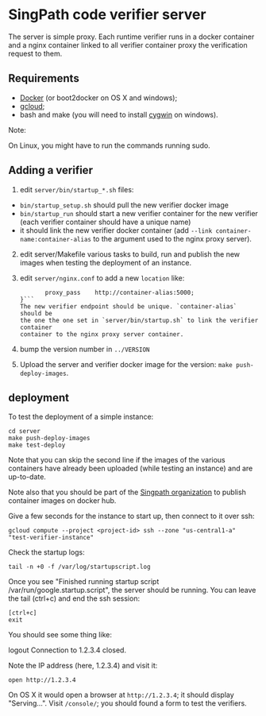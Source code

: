 # SingPath code verifier server

The server is simple proxy. Each runtime verifier runs in a docker container
and a nginx container linked to all verifier container proxy the verification
request to them.


## Requirements

- [Docker](https://docs.docker.com/installation/) (or boot2docker on OS X and windows);
- [gcloud](https://cloud.google.com/sdk/#Quick_Start);
- bash and make (you will need to install [cygwin](http://cygwin.com/) on windows).

Note:
  
  On Linux, you might have to run the commands running sudo.


## Adding a verifier

1. edit `server/bin/startup_*.sh` files:
  
  - `bin/startup_setup.sh` should pull the  new verifier docker image
  - `bin/startup_run` should start a new verifier container 
    for the new verifier (each verifier container should have a unique name)
  - it should link the new verifier docker container 
    (add `--link container-name:container-alias` to the argument used to 
    the nginx proxy server).

2. edit server/Makefile various tasks to build, run and publish 
   the new images when testing the deployment of an instance.

3. edit `server/nginx.conf` to add a new `location` like:
   ```location /new-verifier-endpoint {
          proxy_pass    http://container-alias:5000;
   }```
   The new verifier endpoint should be unique. `container-alias` should be
   the one the one set in `server/bin/startup.sh` to link the verifier container
   container to the nginx proxy server container.

4. bump the version number in `../VERSION`

5. Upload the server and verifier docker image for the version:
   ```make push-deploy-images```.


## deployment

To test the deployment of a simple instance:
```
cd server
make push-deploy-images
make test-deploy
```

Note that you can skip the second line if the images of the various containers
have already been uploaded (while testing an instance) and are up-to-date.

Note also that you should be part of the 
[Singpath organization](https://registry.hub.docker.com/repos/singpath/) 
to publish container images on docker hub. 

Give a few seconds for the instance to start up, then connect to it over ssh:
```
gcloud compute --project <project-id> ssh --zone "us-central1-a" "test-verifier-instance"
```

Check the startup logs:
```
tail -n +0 -f /var/log/startupscript.log
```

Once you see "Finished running startup script /var/run/google.startup.script", 
the server should be running. You can leave the tail (ctrl+c) and end 
the ssh session:
```
[ctrl+c]
exit
```


You should see some thing like:

  logout
  Connection to 1.2.3.4 closed.

Note the IP address (here, 1.2.3.4) and visit it:
```
open http://1.2.3.4
```

On OS X it would open a browser at `http://1.2.3.4`; it should display 
"Serving...". Visit `/console/`; you should found a form to test the 
verifiers.
